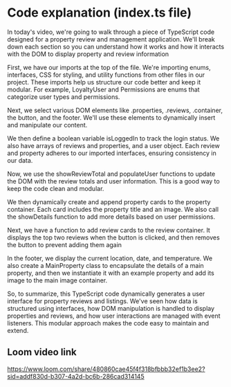 # Code explanation (index.ts file)

In today's video, we're going to walk through a piece of TypeScript code designed for a property review and management application. We'll break down each section so you can understand how it works and how it interacts with the DOM to display property and review information

First, we have our imports at the top of the file. We're importing enums, interfaces, CSS for styling, and utility functions from other files in our project. These imports help us structure our code better and keep it modular. For example, LoyaltyUser and Permissions are enums that categorize user types and permissions.

Next, we select various DOM elements like .properties, .reviews, .container, the button, and the footer. We'll use these elements to dynamically insert and manipulate our content.

We then define a boolean variable isLoggedIn to track the login status. We also have arrays of reviews and properties, and a user object. Each review and property adheres to our imported interfaces, ensuring consistency in our data.

Now, we use the showReviewTotal and populateUser functions to update the DOM with the review totals and user information. This is a good way to keep the code clean and modular.

We then dynamically create and append property cards to the property container. Each card includes the property title and an image. We also call the showDetails function to add more details based on user permissions.

Next, we have a function to add review cards to the review container. It displays the top two reviews when the button is clicked, and then removes the button to prevent adding them again

In the footer, we display the current location, date, and temperature. We also create a MainProperty class to encapsulate the details of a main property, and then we instantiate it with an example property and add its image to the main image container.

So, to summarize, this TypeScript code dynamically generates a user interface for property reviews and listings. We've seen how data is structured using interfaces, how DOM manipulation is handled to display properties and reviews, and how user interactions are managed with event listeners. This modular approach makes the code easy to maintain and extend.

## Loom video link

https://www.loom.com/share/480860cae45f4f318bfbbb32ef1b3ee2?sid=addf830d-b307-4a2d-bc6b-286cad314145
